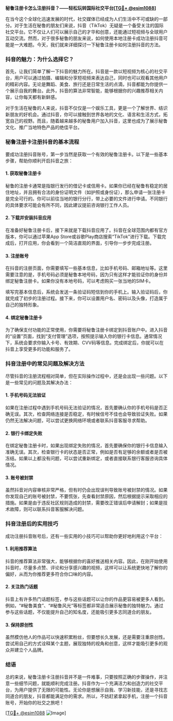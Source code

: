 **秘鲁注册卡怎么注册抖音？——轻松玩转国际社交平台[[TG💪+ @esim1088](https://t.me/s/esim1088)]**

在当今这个全球化迅速发展的时代，社交媒体已经成为人们生活中不可或缺的一部分。对于生活在秘鲁的朋友们来说，抖音（TikTok）无疑是一个备受关注的国际社交平台。它不仅让人们可以展示自己的才华和创意，还能通过短视频与全球用户互动交流。然而，对于很多秘鲁的朋友来说，如何使用本地注册卡成功注册抖音可能是一大难题。今天，我们就来详细探讨一下秘鲁注册卡如何注册抖音的方法。

### 抖音的魅力：为什么选择它？

首先，让我们简单了解一下抖音的魅力所在。抖音是一款以短视频为核心的社交平台，用户可以通过拍摄、编辑和分享短视频来表达自己，同时也可以观看其他用户的精彩内容。无论是舞蹈、美食、旅行还是日常生活的点滴，抖音都能为你提供一个展示自我的舞台。此外，抖音的算法非常智能，能够根据你的兴趣推荐相关内容，让你每天都有新鲜感。

对于生活在秘鲁的人来说，抖音不仅仅是一个娱乐工具，更是一个了解世界、结识新朋友的好机会。通过抖音，你可以接触到世界各地的文化、语言和生活方式，拓宽自己的视野。而且，随着越来越多的秘鲁用户加入抖音，这里也成为了展示秘鲁文化、推广当地特色产品的绝佳平台。

### 秘鲁注册卡注册抖音的基本流程

要成功注册抖音账号，第一步当然是获取一个有效的秘鲁注册卡。以下是一些基本步骤，帮助你顺利开启抖音之旅：

#### 1. 获取秘鲁注册卡

秘鲁的注册卡通常是指银行发行的借记卡或信用卡。如果你已经在秘鲁有稳定的居住地址，并且拥有合法的身份证明文件（如护照或身份证），那么申请一张注册卡是完全可行的。你可以前往当地的银行分行，带上必要的文件进行申请。不同银行的具体要求可能会有所不同，因此建议提前咨询银行工作人员。

#### 2. 下载并安装抖音应用

在准备好秘鲁注册卡后，接下来就是下载抖音应用了。抖音在全球范围内都有官方版本，你可以通过苹果App Store或谷歌Play商店搜索“TikTok”进行下载。下载完成后，打开应用，你会看到一个简洁直观的界面，引导你一步步完成注册。

#### 3. 注册账号

在抖音的注册页面，你需要填写一些基本信息，比如手机号码、邮箱地址等。这里需要注意的是，手机号码必须是秘鲁本地号码，因为只有这样才能验证你的身份并绑定秘鲁注册卡。如果你没有本地号码，可以考虑购买一张当地的SIM卡。

填写完基本信息后，系统会发送一条验证码短信到你的手机上。输入验证码后，你就完成了初步的注册过程。接下来，你可以设置用户名、密码以及头像，打造属于自己的独特形象。

#### 4. 绑定秘鲁注册卡

为了确保支付功能的正常使用，你需要将秘鲁注册卡绑定到抖音账户中。进入抖音的“设置”页面，找到“支付管理”选项，按照提示输入你的银行卡信息。通常情况下，系统会要求你输入卡号、有效期、CVV码等信息。完成绑定后，你就可以在抖音上享受更多的功能和服务了。

### 抖音注册中的常见问题及解决方法

尽管抖音的注册流程相对简单，但在实际操作过程中，还是会出现一些问题。以下是一些常见的问题及其解决办法：

#### 1. 手机号码无法验证

如果在注册过程中遇到手机号码无法验证的情况，首先要确认你的手机号码是否正确无误。其次，检查网络连接是否稳定，有时候信号不佳也会导致验证失败。如果仍然无法解决问题，可以尝试更换网络环境或者联系抖音客服寻求帮助。

#### 2. 银行卡绑定失败

在绑定秘鲁注册卡时，如果出现绑定失败的情况，首先要确保你的银行卡信息输入准确无误。其次，检查银行卡的状态是否正常，例如是否有足够的余额或者是否被冻结。如果以上都没有问题，可以尝试重新绑定，或者直接联系银行客服咨询具体情况。

#### 3. 账号被封禁

虽然抖音对内容审核非常严格，但有时仍会出现误判导致账号被封禁的情况。如果你发现自己的账号被封禁，不要慌张，先查看封禁原因，然后根据提示采取相应的措施。如果是由于违反社区规则造成的封禁，需要改正错误后申请解封；如果是技术故障，则可以联系抖音客服解决问题。

### 抖音注册后的实用技巧

成功注册抖音账号后，还有一些实用的小技巧可以帮助你更好地利用这个平台：

#### 1. 利用推荐算法

抖音的推荐算法非常强大，能够根据你的喜好推送相关内容。因此，在刚开始使用抖音时，尽量多点赞、评论和分享感兴趣的视频，这样可以让系统更快地了解你的偏好，从而为你推荐更多符合你口味的内容。

#### 2. 关注热门话题

抖音上有许多热门话题标签，参与这些话题可以让你的作品更容易被更多人看到。例如，“#秘鲁美食”、“#秘鲁风光”等标签都非常适合展示秘鲁的独特魅力。通过参与这些话题，不仅能提升自己的知名度，还能吸引更多志同道合的朋友。

#### 3. 保持原创性

虽然模仿他人的作品可以快速积累粉丝，但要想长久发展，还是需要注重原创性。尝试用自己的方式诠释某个主题，展现独特的视角和创意，这样才能吸引更多的观众并建立个人品牌。

### 结语

总的来说，秘鲁注册卡注册抖音并不是一件难事，只要按照正确的步骤操作，并注意一些细节问题，就能顺利完成注册。抖音作为一个充满活力和创造力的社交平台，为用户提供了无限的可能性。无论你是想展示自我、学习新技能，还是寻找志同道合的朋友，抖音都能满足你的需求。所以，不妨赶紧拿起手机，注册一个抖音账号，开始你的社交之旅吧！

[[TG💪+ @esim1088](https://t.me/s/esim1088) ![Image](https://i.postimg.cc/4NQfJmqS/Snipaste-2025-05-13-00-14-12.png)]